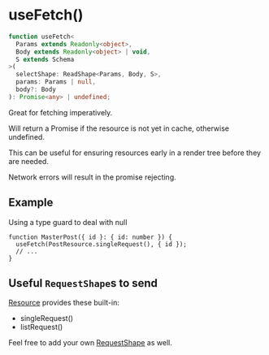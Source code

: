 # useFetch()

```typescript
function useFetch<
  Params extends Readonly<object>,
  Body extends Readonly<object> | void,
  S extends Schema
>(
  selectShape: ReadShape<Params, Body, S>,
  params: Params | null,
  body?: Body
): Promise<any> | undefined;
```

Great for fetching imperatively.

Will return a Promise if the resource is not yet in cache, otherwise undefined.

This can be useful for ensuring resources early in a render tree before they are needed.

Network errors will result in the promise rejecting.

## Example

Using a type guard to deal with null

```tsx
function MasterPost({ id }: { id: number }) {
  useFetch(PostResource.singleRequest(), { id });
  // ...
}
```

## Useful `RequestShape`s to send

[Resource](./Resource.md#provided-and-overridable-methods) provides these built-in:

- singleRequest()
- listRequest()

Feel free to add your own [RequestShape](./RequestShape.md) as well.
